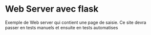 Web Server avec flask
======================

Exemple de Web server qui contient une page de saisie. 
Ce site devra passer en tests manuels et ensuite en tests automatises 


